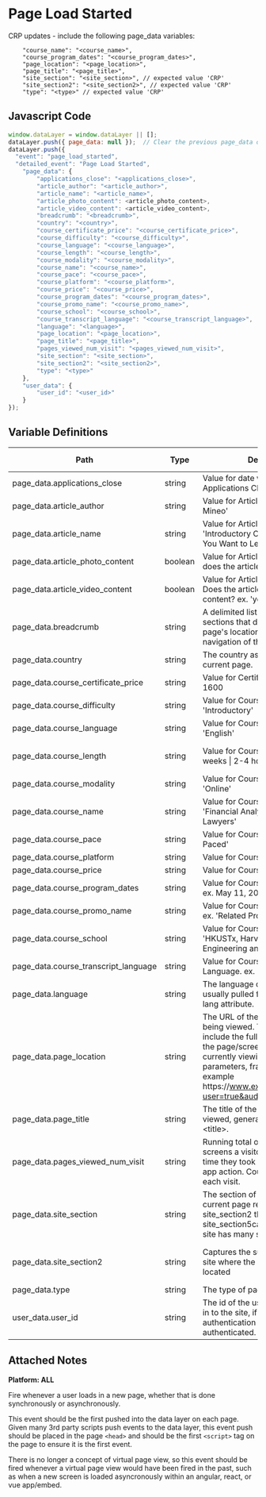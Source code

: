 # Page Load Started

CRP updates - include the following page_data variables:

        "course_name": "<course_name>",
        "course_program_dates": "<course_program_dates>",
        "page_location": "<page_location>",
        "page_title": "<page_title>",
        "site_section": "<site_section>", // expected value 'CRP'
        "site_section2": "<site_section2>", // expected value 'CRP'
        "type": "<type>" // expected value 'CRP'

### 

## Javascript Code
```js
window.dataLayer = window.dataLayer || [];
dataLayer.push({ page_data: null });  // Clear the previous page_data object.
dataLayer.push({
  "event": "page_load_started",
  "detailed_event": "Page Load Started",
    "page_data": {
        "applications_close": "<applications_close>",
        "article_author": "<article_author>",
        "article_name": "<article_name>",
        "article_photo_content": <article_photo_content>,
        "article_video_content": <article_video_content>,
        "breadcrumb": "<breadcrumb>",
        "country": "<country>",
        "course_certificate_price": "<course_certificate_price>",
        "course_difficulty": "<course_difficulty>",
        "course_language": "<course_language>",
        "course_length": "<course_length>",
        "course_modality": "<course_modality>",
        "course_name": "<course_name>",
        "course_pace": "<course_pace>",
        "course_platform": "<course_platform>",
        "course_price": "<course_price>",
        "course_program_dates": "<course_program_dates>",
        "course_promo_name": "<course_promo_name>",
        "course_school": "<course_school>",
        "course_transcript_language": "<course_transcript_language>",
        "language": "<language>",
        "page_location": "<page_location>",
        "page_title": "<page_title>",
        "pages_viewed_num_visit": "<pages_viewed_num_visit>",
        "site_section": "<site_section>",
        "site_section2": "<site_section2>",
        "type": "<type>"
    },
    "user_data": {
        "user_id": "<user_id>"
    }
});
```

## Variable Definitions

|Path|Type|Description|Example|Pattern|Min Length|Max Length|Minimum|Maximum|Multiple Of|
| --- | --- | --- | --- | --- | --- | --- | --- | --- | --- |
|page_data.applications_close|string|Value for date when the Applications Close for a course.|Jul 10, 2023|||||||
|page_data.article_author|string|Value for Article Author. ex. 'Liz Mineo'|Liz Mineo, John Smith,  Aswita Tan-McGrory, Harvard Online|||||||
|page_data.article_name|string|Value for Article Name. ex 'Introductory Courses for Anything You Want to Learn in 2023'|Introductory Courses for Anything You Want to Learn in 2023|||||||
|page_data.article_photo_content|boolean|Value for Article Photo Content; does the article contain an images?|yes, no|||||||
|page_data.article_video_content|boolean|Value for Article Video Content. Does the article contain any video content? ex. 'yes'|yes, no|||||||
|page_data.breadcrumb|string|A delimited list of hierarchical sections that describe the current page's location within the navigation of the site.|Home&gt;Women&gt;Tops&gt;Sweaters, Mens - Tops - Sweaters - Supmina, Wool, Rayon, Checkout &gt; Order Thank You|||||||
|page_data.country|string|The country associated with the current page.|US, CA, FR, UK|||||||
|page_data.course_certificate_price|string|Value for Certificate Price - ex. 1600|1600, 950, 0, 25.00|||||||
|page_data.course_difficulty|string|Value for Course Difficulty. ex. 'Introductory'|introductory, intermediate|||||||
|page_data.course_language|string|Value for Course Language. ex. 'English'|english|||||||
|page_data.course_length|string|Value for Course Length. ex. '8 weeks \| 2-4 hours a week'|8 weeks \| 2-4 hours a week, 4 weeks 1-2 hours a week, 5 weeks long|||||||
|page_data.course_modality|string|Value for Course Modality - ex. 'Online'|on\_campus, online, online\_hybrid, flex, ...|||||||
|page_data.course_name|string|Value for Course Name. ex 'Financial Analysis and Valuation for Lawyers'|Financial Analysis and Valuation for Lawyers, Data Privacy and Technology|||||||
|page_data.course_pace|string|Value for Course Pace. ex. 'Self-Paced'|self-paced, instructor|||||||
|page_data.course_platform|string|Value for Course Platform. ex. edX'|hbs, edx, ...|||||||
|page_data.course_price|string|Value for Course Price. ex. '1600'|1600, 945, 125.00|||||||
|page_data.course_program_dates|string|Value for Course Program Dates. ex. May 11, 2022 – May 10, 2023|May 11, 2022 – May 10, 2023|||||||
|page_data.course_promo_name|string|Value for Course Promotion Name. ex. 'Related Products'|Related Products|||||||
|page_data.course_school|string|Value for Course School. ex. 'HKUSTx, Harvard School of Engineering and Applied Sciences'|HKUSTx, HarvardX, CaltechX, Harvard School of Engineering and Applied Sciences|||||||
|page_data.course_transcript_language|string|Value for Course Transcript Language. ex. 'English'|english|||||||
|page_data.language|string|The language of the current page, usually pulled from the &lt;html&gt; tag lang attribute.|en-us, en-gb, ch-cn, fr-ca, fr-fr|||||||
|page_data.page_location|string|The URL of the page currently being viewed. This value will include the full, unaltered URL of the page\/screen the user is currently viewing, including query parameters, fragments, etc., for example https:\/\/www.example.com\/home?user=true&audience=test\#aboutus.|https:\/\/www.example.com\/home?user=true&audience=test\#aboutus|||||||
|page_data.page_title|string|The title of the page currently being viewed, generally available in &lt;title&gt;.|Data Science Principles \| Harvard Online Course, 18th-Century Opera: Handel & Mozart|||||||
|page_data.pages_viewed_num_visit|string|Running total of how many pages or screens a visitor had viewed at the time they took a website or mobile app action. Count re-starts with each visit.||||||||
|page_data.site_section|string|The section of the site that the current page resides in. site\_section2 through site\_section5can also be used if the site has many sections.|series, blog, news, make-a-course|||||||
|page_data.site_section2|string|Captures the sub-section of the site where the page being viewed is located|series &gt; harvard-on-digital, series &gt; leadership, course &gt; data-privacy-technology, course &gt; digital-health|||||||
|page_data.type|string|The type of page currently viewed.|home, pdp, article|||||||
|user_data.user_id|string|The id of the user currently logged in to the site, if the site offers authentication and the user is authenticated.|123456, abc123|||||||

## Attached Notes

<p dir="auto"><span style="font-weight: 400;"><strong>Platform: ALL</strong></span></p>
<p dir="auto">Fire whenever a user loads in a new page, whether that is done synchronously or asynchronously.</p>
<p dir="auto">This event should be the first pushed into the data layer on each page. Given many 3rd party scripts push events to the data layer, this event push should be placed in the page&nbsp;<code>&lt;head&gt;</code>&nbsp;and should be the first&nbsp;<code>&lt;script&gt;</code>&nbsp;tag on the page to ensure it is the first event.</p>
<p dir="auto">There is no longer a concept of virtual page view, so this event should be fired whenever a virtual page view would have been fired in the past, such as when a new screen is loaded asyncronously within an angular, react, or vue app/embed.</p>
